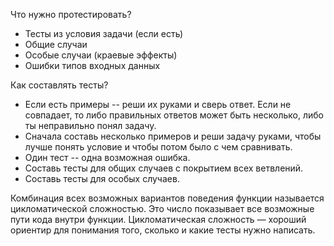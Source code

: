 Что нужно протестировать?
* Тесты из условия задачи (если есть)
* Общие случаи
* Особые случаи (краевые эффекты)
* Ошибки типов входных данных

Как составлять тесты?
* Если есть примеры -- реши их руками и сверь ответ. Если не совпадает, то либо правильных ответов может быть несколько, либо ты неправильно понял задачу.
* Сначала составь несколько примеров и реши задачу руками, чтобы лучше понять условие и чтобы потом было с чем сравнивать.
* Один  тест -- одна возможная ошибка.
* Составь тесты для общих случаев с покрытием всех ветвлений.
* Составь тесты для особых случаев.

Комбинация всех возможных вариантов поведения функции называется цикломатической сложностью. Это число показывает все возможные пути кода внутри функции. Цикломатическая сложность — хороший ориентир для понимания того, сколько и какие тесты нужно написать.

